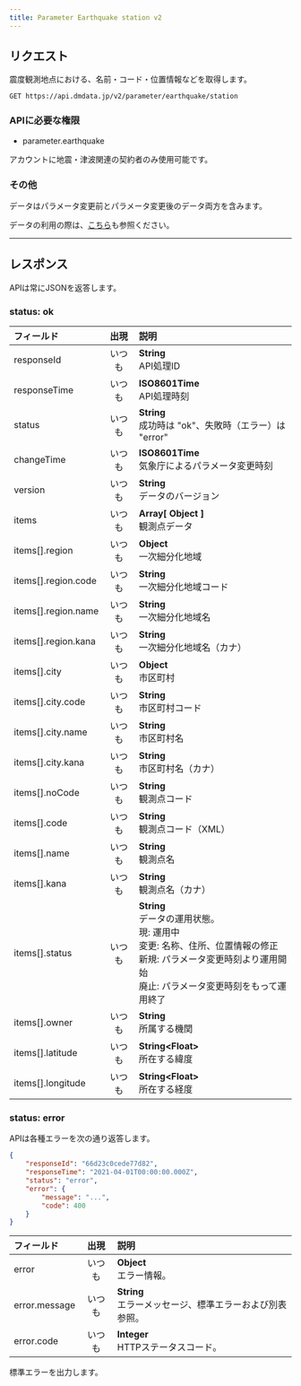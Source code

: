 ```yaml
---
title: Parameter Earthquake station v2
---
```


## リクエスト

震度観測地点における、名前・コード・位置情報などを取得します。

`GET https://api.dmdata.jp/v2/parameter/earthquake/station`

### APIに必要な権限
* parameter.earthquake

アカウントに地震・津波関連の契約者のみ使用可能です。

### その他
データはパラメータ変更前とパラメータ変更後のデータ両方を含みます。

データの利用の際は、[こちら](/parameter)も参照ください。

---

## レスポンス
APIは常にJSONを返答します。

### status: ok
|フィールド|出現|説明|
|:--|:-:|:--|
|responseId|いつも|**String** <br/> API処理ID|
|responseTime|いつも|**ISO8601Time** <br/> API処理時刻|
|status|いつも|**String** <br/> 成功時は "ok"、失敗時（エラー）は "error"|
|changeTime|いつも|**ISO8601Time** <br/> 気象庁によるパラメータ変更時刻|
|version|いつも|**String** <br/> データのバージョン|
|items|いつも|**Array[ Object ]** <br/> 観測点データ|
|items[].region|いつも|**Object** <br/> 一次細分化地域|
|items[].region.code|いつも|**String** <br/> 一次細分化地域コード|
|items[].region.name|いつも|**String** <br/> 一次細分化地域名|
|items[].region.kana|いつも|**String** <br/> 一次細分化地域名（カナ）|
|items[].city|いつも|**Object** <br/> 市区町村|
|items[].city.code|いつも|**String** <br/> 市区町村コード|
|items[].city.name|いつも|**String** <br/> 市区町村名|
|items[].city.kana|いつも|**String** <br/> 市区町村名（カナ）|
|items[].noCode|いつも|**String** <br/> 観測点コード|
|items[].code|いつも|**String** <br/> 観測点コード（XML）|
|items[].name|いつも|**String** <br/> 観測点名|
|items[].kana|いつも|**String** <br/> 観測点名（カナ）|
|items[].status|いつも|**String** <br/> データの運用状態。 <br/>現: 運用中 <br/>変更: 名称、住所、位置情報の修正 <br/>新規: パラメータ変更時刻より運用開始 <br/>廃止: パラメータ変更時刻をもって運用終了|
|items[].owner|いつも|**String** <br/> 所属する機関|
|items[].latitude|いつも|**String<Float\>** <br/> 所在する緯度|
|items[].longitude|いつも|**String<Float\>** <br/> 所在する経度|

### status: error
APIは各種エラーを次の通り返答します。

```json
{
    "responseId": "66d23c0cede77d82",
    "responseTime": "2021-04-01T00:00:00.000Z",
    "status": "error",
    "error": {
        "message": "...",
        "code": 400
    }
}
```

|フィールド|出現|説明|
|:--|:-:|:--|
|error|いつも|**Object** <br/> エラー情報。|
|error.message|いつも|**String** <br/> エラーメッセージ、標準エラーおよび別表参照。|
|error.code|いつも|**Integer** <br/> HTTPステータスコード。|

標準エラーを出力します。
